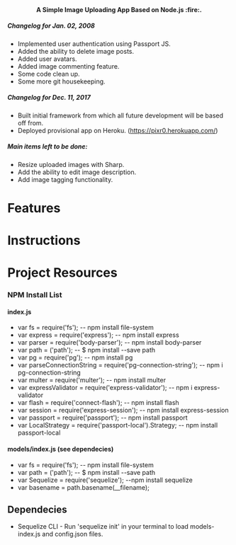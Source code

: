 
<h1 align="center">
  <br>
  <a href="https://s3.amazonaws.com/nycdapixr/assets/ui/pixr_transparent.png" alt="Pixr" width="200"></a>

</h1>

<h4 align="center">A Simple Image Uploading App Based on Node.js :fire:.  </h4>


##### Changelog for Jan. 02, 2008
* Implemented user authentication using Passport JS.
* Added the ability to delete image posts.
* Added user avatars.
* Added image commenting feature.
* Some code clean up.
* Some more git housekeeping.

##### Changelog for Dec. 11, 2017
* Built initial framework from which all future development will be based off from.
* Deployed provisional app on Heroku. (https://pixr0.herokuapp.com/)

##### Main items left to be done:
* Resize uploaded images with Sharp.
* Add the ability to edit image description.
* Add image tagging functionality.


# Features

# Instructions

# Project Resources

### NPM Install List
#### index.js
* var fs = require('fs');  -- npm install file-system
* var express = require('express'); -- npm install express
* var parser = require('body-parser'); -- npm install body-parser
* var path = ('path'); -- $ npm install --save path
* var pg = require('pg'); -- npm install pg
* var parseConnectionString = require('pg-connection-string'); -- npm i pg-connection-string
* var multer = require('multer'); -- npm install multer
* var expressValidator = require('express-validator'); -- npm i express-validator
* var flash = require('connect-flash'); -- npm install flash
* var session = require('express-session'); -- npm install express-session
* var passport = require('passport'); -- npm install passport
* var LocalStrategy = require('passport-local').Strategy; -- npm install passport-local

#### models/index.js (see dependecies)
* var fs = require('fs');  -- npm install file-system
* var path = ('path'); -- $ npm install --save path
* var Sequelize = require('sequelize'); --npm install sequelize
* var basename  = path.basename(__filename);

## Dependecies
* Sequelize CLI - Run 'sequelize init' in your terminal to load models-index.js and config.json files.
